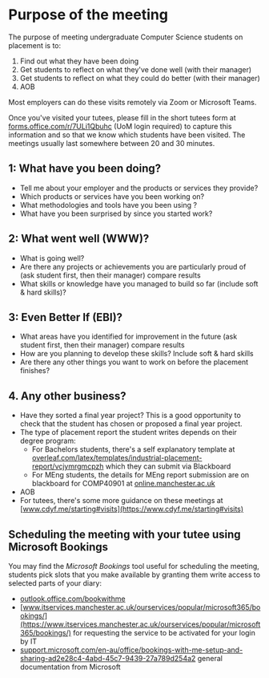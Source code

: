 # Purpose of the meeting

The purpose of meeting undergraduate Computer Science students on placement is to:

1. Find out what they have been doing
2. Get students to reflect on what they've done well (with their manager)
3. Get students to reflect on what they could do better (with their manager)
4. AOB

Most employers can do these visits remotely via Zoom or Microsoft Teams.

Once you've visited your tutees, please fill in the short tutees form at [forms.office.com/r/7ULi1Qbuhc](https://forms.office.com/r/7ULi1Qbuhc) (UoM login required) to capture this information and so that we know which students have been visited. The meetings usually last somewhere between 20 and 30 minutes.


## 1: What have you been doing?

* Tell me about your employer and the products or services they provide?
* Which products or services have you been working on? 
* What methodologies and tools have you been using ?
* What have you been surprised by since you started work?

## 2: What went well (WWW)? 

* What is going well? 
* Are there any projects or achievements you are particularly proud of (ask student first, then their manager) compare results
* What skills or knowledge have you managed to build so far (include soft & hard skills)?

## 3: Even Better If (EBI)?

* What areas have you identified for improvement in the future (ask student first, then their manager) compare results
* How are you planning to develop these skills? Include soft & hard skills
* Are there any other things you want to work on before the placement finishes?



## 4. Any other business?

* Have they sorted a final year project? This is a good opportunity to check that the student has chosen or proposed a final year project.
* The type of placement report the student writes depends on their degree program:
    + For Bachelors students, there's a self explanatory template at [overleaf.com/latex/templates/industrial-placement-report/vcjymrgmcpzh](https://www.overleaf.com/latex/templates/industrial-placement-report/vcjymrgmcpzh) which they can submit via Blackboard
    +  For MEng students, the details for MEng report submission are on blackboard for COMP40901 at [online.manchester.ac.uk](http://online.manchester.ac.uk/)
* AOB   
* For tutees, there's some more guidance on these meetings at [www.cdyf.me/starting#visits](https://www.cdyf.me/starting#visits)

## Scheduling the meeting with your tutee using Microsoft Bookings

You may find the *Microsoft Bookings* tool useful for scheduling the meeting, students pick slots that you make available by granting them write access to selected parts of your diary:

* [outlook.office.com/bookwithme](https://outlook.office.com/bookwithme/)
* [www.itservices.manchester.ac.uk/ourservices/popular/microsoft365/bookings/](https://www.itservices.manchester.ac.uk/ourservices/popular/microsoft365/bookings/) for requesting the service to be activated for your login by IT
* [support.microsoft.com/en-au/office/bookings-with-me-setup-and-sharing-ad2e28c4-4abd-45c7-9439-27a789d254a2](https://support.microsoft.com/en-au/office/bookings-with-me-setup-and-sharing-ad2e28c4-4abd-45c7-9439-27a789d254a2) general documentation from Microsoft
